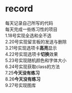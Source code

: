 # record
每天记录自己所写的代码<br/>
每天完成一些练习性的项目<br/>
1.18号实现全选和全不选<br/>
2.20号实现留言板的发送与删除<br/>
3.21号实现选项卡<b>高亮</b>显示<br/>
4.22号实现选项卡<b>切换</b>效果<br/>
5.23号实现随机颜色和字体大小<br/>
6.24号实现获取class的方法<br/>
7.25<b>今天没有练习</b><br/>
8.26<b>今天没有练习</b><br/>
9.27号实现图库
